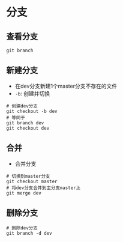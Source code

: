 # 分支

## 查看分支

```shell
git branch
```

## 新建分支

- 在dev分支新建1个master分支不存在的文件
- `-b`: 创建并切换

```shell
# 创建dev分支
git checkout -b dev
# 等同于
git branch dev
git checkout dev
```

## 合并

- 合并分支

```shell
# 切换到master分支
git checkout master
# 将dev分支合并到主分支master上
git merge dev
```

## 删除分支

```shell
# 删除dev分支
git branch -d dev
```
